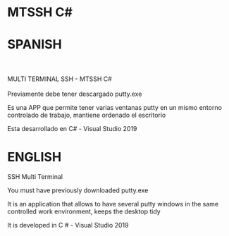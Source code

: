 # MTSSH C# 
# SPANISH 
<br><br>
MULTI TERMINAL SSH   - MTSSH C#
<br>  
Previamente debe tener descargado putty.exe<br>

Es una APP que permite tener varias ventanas putty en un mismo entorno controlado de trabajo, mantiene ordenado el escritorio 

Esta desarrollado en C# - Visual Studio 2019

# ENGLISH

SSH Multi Terminal

You must have previously downloaded putty.exe

It is an application that allows to have several putty windows in the same controlled work environment, keeps the desktop tidy

It is developed in C # - Visual Studio 2019

